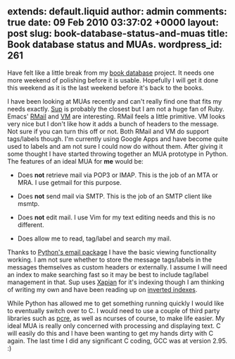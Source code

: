 extends: default.liquid
author: admin
comments: true
date: 09 Feb 2010 03:37:02 +0000
layout: post
slug: book-database-status-and-muas
title: Book database status and MUAs.
wordpress_id: 261
---

Have felt like a little break from my [book database](http://blog.sambodata.com/?p=245) project. It needs one more weekend of polishing before it is usable. Hopefully I will get it done this weekend as it is the last weekend before it's back to the books.

I have been looking at MUAs recently and can't really find one that fits my needs exactly. [Sup](http://sup.rubyforge.org/) is probably the closest but I am not a huge fan of Ruby. Emacs' [RMail](http://www.gnu.org/software/emacs/manual/html_node/emacs/Rmail.html) and [VM](http://www.nongnu.org/viewmail/) are interesting. RMail feels a little primitive. VM looks very nice but I don't like how it adds a bunch of headers to the message. Not sure if you can turn this off or not. Both RMail and VM do support tags/labels though. I'm currently using Google Apps and have become quite used to labels and am not sure I could now do without them. After giving it some thought I have started throwing together an MUA prototype in Python. The features of an ideal MUA for **me** would be:




  * Does **not** retrieve mail via POP3 or IMAP. This is the job of an MTA or MRA. I use getmail for this purpose. 


  * Does **not** send mail via SMTP. This is the job of an SMTP client like msmtp.


  * Does **not** edit mail. I use Vim for my text editing needs and this is no different.


  * Does allow me to read, tag/label and search my mail.



Thanks to [Python's email package](http://docs.python.org/library/email.html) I have the basic viewing functionality working. I am not sure whether to store the message tags/labels in the messages themselves as custom headers or externally. I assume I will need an index to make searching fast so it may be best to include tag/label management in that. Sup uses [Xapian](http://xapian.org/) for it's indexing though I am thinking of writing my own and have been reading up on [inverted indexes](http://en.wikipedia.org/wiki/Inverted_index).

While Python has allowed me to get something running quickly I would like to eventually switch over to C. I would need to use a couple of third party libraries such as [pcre](http://www.pcre.org/), as well as ncurses of course, to make life easier. My ideal MUA is really only concerned with processing and displaying text. C will easily do this and I have been wanting to get my hands dirty with C again. The last time I did any significant C coding, GCC was at version 2.95. :)


